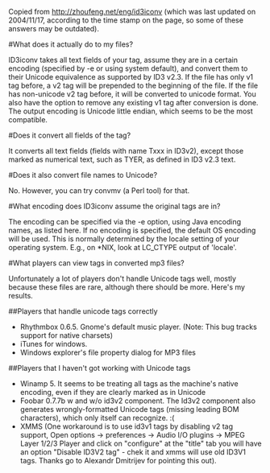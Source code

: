 Copied from http://zhoufeng.net/eng/id3iconv (which was last updated on 2004/11/17, according to the time stamp on the page, so some of these answers may be outdated).

#What does it actually do to my files?

ID3iconv takes all text fields of your tag, assume they are in a certain encoding (specified by -e or using system default), and convert them to their Unicode equivalence as supported by ID3 v2.3. If the file has only v1 tag before, a v2 tag will be prepended to the beginning of the file. If the file has non-unicode v2 tag before, it will be converted to unicode format. You also have the option to remove any existing v1 tag after conversion is done. The output encoding is Unicode little endian, which seems to be the most compatible.

#Does it convert all fields of the tag?

It converts all text fields (fields with name Txxx in ID3v2), except those marked as numerical text, such as TYER, as defined in ID3 v2.3 text.

#Does it also convert file names to Unicode?

No. However, you can try convmv (a Perl tool) for that.

#What encoding does ID3iconv assume the original tags are in?

The encoding can be specified via the -e option, using Java encoding names, as listed here. If no encoding is specified, the default OS encoding will be used. This is normally determined by the locale setting of your operating system. E.g., on *NIX, look at LC_CTYPE output of 'locale'.

#What players can view tags in converted mp3 files?

Unfortunately a lot of players don't handle Unicode tags well, mostly because these files are rare, although there should be more. Here's my results.

##Players that handle unicode tags correctly
- Rhythmbox 0.6.5. Gnome's default music player. (Note: This bug tracks support for native charsets)
- iTunes for windows.
- Windows explorer's file property dialog for MP3 files

##Players that I haven't got working with Unicode tags
- Winamp 5. It seems to be treating all tags as the machine's native encoding, even if they are clearly marked as in Unicode
- Foobar 0.7.7b w and w/o id3v2 component. The Id3v2 component also generates wrongly-formatted Unicode tags (missing leading BOM characters), which only itself can recognize. :(
- XMMS (One workaround is to use id3v1 tags by disabling v2 tag support, Open options -> preferences -> Audio I/O plugins -> MPEG Layer 1/2/3 Player and click on "configure" at the "title" tab you will have an option "Disable ID3V2 tag" - chek it and xmms will use old ID3V1 tags. Thanks go to Alexandr Dmitrijev for pointing this out).